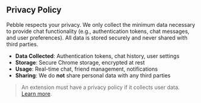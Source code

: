 ## Privacy Policy

Pebble respects your privacy. We only collect the minimum data necessary to provide chat functionality (e.g., authentication tokens, chat messages, and user preferences). All data is stored securely and never shared with third parties.

- **Data Collected**: Authentication tokens, chat history, user settings  
- **Storage**: Secure Chrome storage, encrypted at rest  
- **Usage**: Real-time chat, friend management, notifications  
- **Sharing**: We do **not** share personal data with any third parties  

> An extension must have a privacy policy if it collects user data.  
> [Learn more](https://developer.chrome.com/docs/webstore/program_policies/#privacy).
